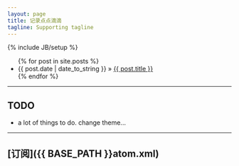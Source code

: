 ```yaml
---
layout: page
title: 记录点点滴滴
tagline: Supporting tagline
---
```

{% include JB/setup %}

<ul class="posts">
  {% for post in site.posts %}
    <li><span>{{ post.date | date_to_string }}</span> &raquo; <a href="{{ BASE_PATH }}{{ post.url }}">{{ post.title }}</a></li>
  {% endfor %}
</ul>

---
## TODO

* a lot of things to do. change theme...

---

[**订阅**]({{ BASE_PATH }}atom.xml)
---


